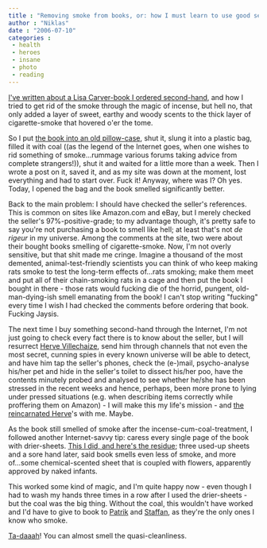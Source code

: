 ```yaml
---
title : "Removing smoke from books, or: how I must learn to use good sense when purchasing stuff second-hand through the net"
author : "Niklas"
date : "2006-07-10"
categories : 
 - health
 - heroes
 - insane
 - photo
 - reading
---
```


[I've written about a Lisa Carver-book I ordered second-hand](https://niklasblog.com/?p=996), and how I tried to get rid of the smoke through the magic of incense, but hell no, that only added a layer of sweet, earthy and woody scents to the thick layer of cigarette-smoke that hovered o'er the tome.

So I put [the book into an old pillow-case](https://niklasblog.com/wp-content/2006-07-10-book1.jpg "Yep, that's invisible coal in the back of the plastic bag."), shut it, slung it into a plastic bag, filled it with coal ((as the legend of the Internet goes, when one wishes to rid something of smoke...rummage various forums taking advice from complete strangers!)), shut it and waited for a little more than a week. Then I wrote a post on it, saved it, and as my site was down at the moment, lost everything and had to start over. Fuck it! Anyway, where was I? Oh yes. Today, I opened the bag and the book smelled significantly better.

Back to the main problem: I should have checked the seller's references. This is common on sites like Amazon.com and eBay, but I merely checked the seller's 97%-positive-grade; to my advantage though, it's pretty safe to say you're not purchasing a book to smell like hell; at least that's not _de rigeur_ in my universe. Among the comments at the site, two were about their bought books smelling of cigarette-smoke. Now, I'm not overly sensitive, but that shit made me cringe. Imagine a thousand of the most demented, animal-test-friendly scientists you can think of who keep making rats smoke to test the long-term effects of...rats smoking; make them meet and put all of their chain-smoking rats in a cage and then put the book I bought in there - those rats would fucking die of the horrid, pungent, old-man-dying-ish smell emanating from the book! I can't stop writing "fucking" every time I wish I had checked the comments before ordering that book. Fucking Jaysis.

The next time I buy something second-hand through the Internet, I'm not just going to check every fact there is to know about the seller, but I will resurrect [Herve Villechaize](http://www.franksreelreviews.com/shorttakes/tattoo/tattoo.htm), send him through channels that not even the most secret, cunning spies in every known universe will be able to detect, and have him tap the seller's phones, check the (e-)mail, psycho-analyse his/her pet and hide in the seller's toilet to dissect his/her poo, have the contents minutely probed and analysed to see whether he/she has been stressed in the recent weeks and hence, perhaps, been more prone to lying under pressed situations (e.g. when describing items correctly while proffering them on Amazon) - I will make this my life's mission - and [the reincarnated Herve](http://en.wikipedia.org/wiki/Scatology)'s with me. Maybe.

As the book still smelled of smoke after the incense-cum-coal-treatment, I followed another Internet-savvy tip: caress every single page of the book with drier-sheets. [This I did, and here's the residue](https://niklasblog.com/wp-content/2006-07-10-book2.jpg "looks scary, is scary"); three used-up sheets and a sore hand later, said book smells even less of smoke, and more of...some chemical-scented sheet that is coupled with flowers, apparently approved by naked infants.

This worked some kind of magic, and I'm quite happy now - even though I had to wash my hands three times in a row after I used the drier-sheets - but the coal was the big thing. Without the coal, this wouldn't have worked and I'd have to give to book to [Patrik](http://www.flickr.com/photos/pivic/184949776) and [Staffan](http://www.flickr.com/photos/pivic/184949964), as they're the only ones I know who smoke.

[Ta-daaah](https://niklasblog.com/wp-content/2006-07-10-book3.jpg "The, er, finished product.")! You can almost smell the quasi-cleanliness.
